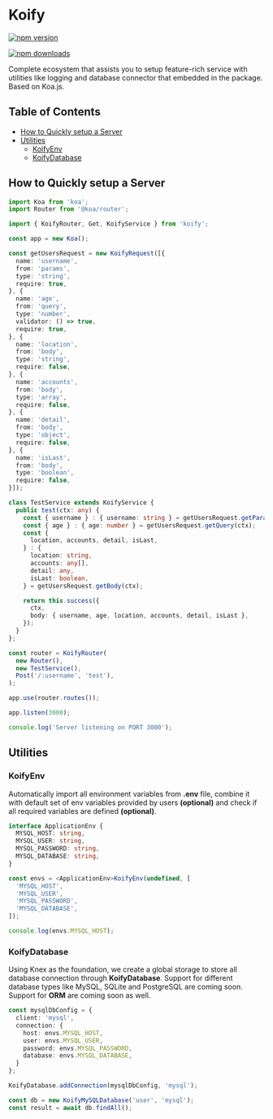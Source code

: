 # Koify

[![npm version](https://badgen.net/npm/v/koify)](https://www.npmjs.com/package/koify)

[![npm downloads](https://badgen.net/npm/dm/koify)](https://www.npmjs.com/package/koify)

Complete ecosystem that assists you to setup feature-rich service with utilities like logging and database connector that embedded in the package. Based on Koa.js.

## Table of Contents

- [How to Quickly setup a Server](#how-to-quickly-setup-a-server)
- [Utilities](#utilities)
  * [KoifyEnv](#koifyenv)
  * [KoifyDatabase](#koifydatabase)

## How to Quickly setup a Server

```typescript
import Koa from 'koa';
import Router from '@koa/router';

import { KoifyRouter, Get, KoifyService } from 'koify';

const app = new Koa();

const getUsersRequest = new KoifyRequest([{
  name: 'username',
  from: 'params',
  type: 'string',
  require: true,
}, {
  name: 'age',
  from: 'query',
  type: 'number',
  validator: () => true,
  require: true,
}, {
  name: 'location',
  from: 'body',
  type: 'string',
  require: false,
}, {
  name: 'accounts',
  from: 'body',
  type: 'array',
  require: false,
}, {
  name: 'detail',
  from: 'body',
  type: 'object',
  require: false,
}, {
  name: 'isLast',
  from: 'body',
  type: 'boolean',
  require: false,
}]);

class TestService extends KoifyService {
  public test(ctx: any) {
    const { username } : { username: string } = getUsersRequest.getParams(ctx);
    const { age } : { age: number } = getUsersRequest.getQuery(ctx);
    const {
      location, accounts, detail, isLast,
    } : {
      location: string,
      accounts: any[],
      detail: any,
      isLast: boolean,
    } = getUsersRequest.getBody(ctx);

    return this.success({
      ctx,
      body: { username, age, location, accounts, detail, isLast },
    });
  }
};

const router = KoifyRouter(
  new Router(),
  new TestService(),
  Post('/:username', 'test'),
);

app.use(router.routes());

app.listen(3000);

console.log('Server listening on PORT 3000');
```

## Utilities

### KoifyEnv

Automatically import all environment variables from **.env** file, combine it with default set of env variables provided by users **(optional)** and check if all required variables are defined **(optional)**.

```typescript
interface ApplicationEnv {
  MYSQL_HOST: string,
  MYSQL_USER: string,
  MYSQL_PASSWORD: string,
  MYSQL_DATABASE: string,
}

const envs = <ApplicationEnv>KoifyEnv(undefined, [
  'MYSQL_HOST',
  'MYSQL_USER',
  'MYSQL_PASSWORD',
  'MYSQL_DATABASE',
]);

console.log(envs.MYSQL_HOST);
```

### KoifyDatabase

Using Knex as the foundation, we create a global storage to store all database connection through **KoifyDatabase**.
Support for different database types like MySQL, SQLite and PostgreSQL are coming soon.
Support for **ORM** are coming soon as well.

```typescript
const mysqlDbConfig = {
  client: 'mysql',
  connection: {
    host: envs.MYSQL_HOST,
    user: envs.MYSQL_USER,
    password: envs.MYSQL_PASSWORD,
    database: envs.MYSQL_DATABASE,
  }
};

KoifyDatabase.addConnection(mysqlDbConfig, 'mysql');

const db = new KoifyMySQLDatabase('user', 'mysql');
const result = await db.findAll();
```
